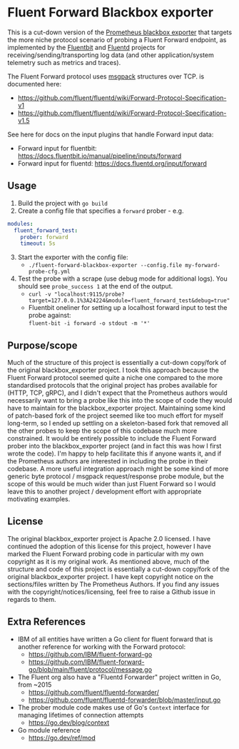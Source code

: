 # Fluent Forward Blackbox exporter

This is a cut-down version of the [Prometheus blackbox exporter](https://github.com/prometheus/blackbox_exporter) that targets the more niche protocol scenario of probing a Fluent Forward endpoint, as implemented by the [Fluentbit](https://fluentbit.io/) and [Fluentd](https://www.fluentd.org/) projects for receiving/sending/transporting log data (and other application/system telemetry such as metrics and traces).

The Fluent Forward protocol uses [msgpack](https://github.com/msgpack/msgpack) structures over TCP. is documented here:
* https://github.com/fluent/fluentd/wiki/Forward-Protocol-Specification-v1
* https://github.com/fluent/fluentd/wiki/Forward-Protocol-Specification-v1.5

See here for docs on the input plugins that handle Forward input data:

* Forward input for fluentbit: https://docs.fluentbit.io/manual/pipeline/inputs/forward
* Forward input for fluentd: https://docs.fluentd.org/input/forward

## Usage

1) Build the project with `go build`
2) Create a config file that specifies a `forward` prober - e.g.
```yaml
modules:
  fluent_forward_test:
    prober: forward
    timeout: 5s
```
3) Start the exporter with the config file:
    * `./fluent-forward-blackbox-exporter --config.file my-forward-probe-cfg.yml`
4) Test the probe with a scrape (use debug mode for additional logs). You should see `probe_success 1` at the end of the output.
    * `curl -v "localhost:9115/probe?target=127.0.0.1%3A24224&module=fluent_forward_test&debug=true"`
    * Fluentbit oneliner for setting up a localhost forward input to test the probe against:<br>`fluent-bit -i forward -o stdout -m '*'`

## Purpose/scope

Much of the structure of this project is essentially a cut-down copy/fork of the original blackbox_exporter project. I took this approach because the Fluent Forward protocol seemed quite a niche one compared to the more standardised protocols that the original project has probes available for (HTTP, TCP, gRPC), and I didn't expect that the Prometheus authors would necessarily want to bring a probe like this into the scope of code they would have to maintain for the blackbox_exporter project. Maintaining some kind of patch-based fork of the project seemed like too much effort for myself long-term, so I ended up settling on a skeleton-based fork that removed all the other probes to keep the scope of this codebase much more constrained.
It would be entirely possible to include the Fluent Forward prober into the blackbox_exporter project (and in fact this was how I first wrote the code). I'm happy to help facilitate this if anyone wants it, and if the Prometheus authors are interested in including the probe in their codebase.
A more useful integration approach might be some kind of more generic byte protocol / msgpack request/response probe module, but the scope of this would be much wider than just Fluent Forward so I would leave this to another project / development effort with appropriate motivating examples.

## License

The original blackbox_exporter project is Apache 2.0 licensed. I have continued the adoption of this license for this project, however I have marked the Fluent Forward probing code in particular with my own copyright as it is my original work.
As mentioned above, much of the structure and code of this project is essentially a cut-down copy/fork of the original blackbox_exporter project. I have kept copyright notice on the sections/files written by The Prometheus Authors.
If you find any issues with the copyright/notices/licensing, feel free to raise a Github issue in regards to them.

## Extra References

* IBM of all entities have written a Go client for fluent forward that is another reference for working with the Forward protocol:
    * https://github.com/IBM/fluent-forward-go
    * https://github.com/IBM/fluent-forward-go/blob/main/fluent/protocol/message.go
* The Fluent org also have a "Fluentd Forwarder" project written in Go, from ~2015
    * https://github.com/fluent/fluentd-forwarder/
    * https://github.com/fluent/fluentd-forwarder/blob/master/input.go
* The prober module code makes use of Go's `Context` interface for managing lifetimes of connection attempts
    * https://go.dev/blog/context
* Go module reference
    * https://go.dev/ref/mod